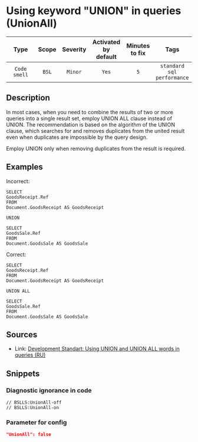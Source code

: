 # Using keyword "UNION" in queries (UnionAll)

|     Type     | Scope | Severity |    Activated<br>by default    |    Minutes<br>to fix    |                       Tags                       |
|:------------:|:-----:|:--------:|:-----------------------------:|:-----------------------:|:------------------------------------------------:|
| `Code smell` | `BSL` | `Minor`  |             `Yes`             |           `5`           |       `standard`<br>`sql`<br>`performance`       |

<!-- Блоки выше заполняются автоматически, не трогать -->
## Description
In most cases, when you need to combine the results of two or more queries into a single result set, employ UNION ALL clause instead of UNION. The recommendation is based on the algorithm of the UNION clause, which searches for and removes duplicates from the united result even when duplicates are impossible by the query design.

Employ UNION only when removing duplicates from the result is required.

## Examples

Incorrect:
```bsl
SELECT
GoodsReceipt.Ref
FROM
Document.GoodsReceipt AS GoodsReceipt

UNION

SELECT
GoodsSale.Ref
FROM
Document.GoodsSale AS GoodsSale
```

Сorrect:

```bsl
SELECT
GoodsReceipt.Ref
FROM
Document.GoodsReceipt AS GoodsReceipt

UNION ALL

SELECT
GoodsSale.Ref
FROM
Document.GoodsSale AS GoodsSale
```

## Sources
* Link: [Development Standart: Using UNION and UNION ALL words in queries (RU)](https://its.1c.ru/db/v8std#content:434:hdoc)

## Snippets

<!-- Блоки ниже заполняются автоматически, не трогать -->
### Diagnostic ignorance in code

```bsl
// BSLLS:UnionAll-off
// BSLLS:UnionAll-on
```

### Parameter for config

```json
"UnionAll": false
```

